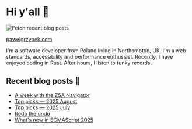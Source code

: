 # Hi y'all 👋

![Fetch recent blog posts](https://github.com/pawelgrzybek/pawelgrzybek/workflows/Fetch%20recent%20blog%20posts/badge.svg)

[pawelgrzybek.com](https://pawelgrzybek.com)

I'm a software developer from Poland living in Northampton, UK. I'm a web standards, accessibility and performance enthusiast. Recently, I have enjoyed coding in Rust. After hours, I listen to funky records.

## Recent blog posts 📝

<!-- FEED-START -->
- [A week with the ZSA Navigator](https://pawelgrzybek.com/a-week-with-the-zsa-navigator/)
- [Top picks — 2025 August](https://pawelgrzybek.com/top-picks-2025-august/)
- [Top picks — 2025 July](https://pawelgrzybek.com/top-picks-2025-july/)
- [Redo the undo](https://pawelgrzybek.com/redo-the-undo/)
- [What's new in ECMAScript 2025](https://pawelgrzybek.com/whats-new-in-ecmascript-2025/)
<!-- FEED-END -->